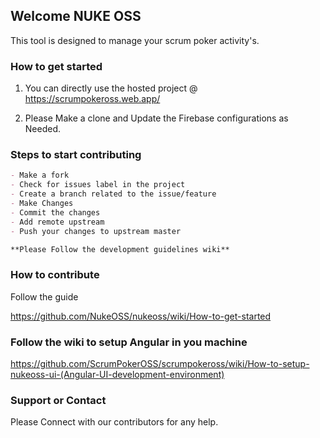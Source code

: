 ## Welcome NUKE OSS

This tool is designed to manage your scrum poker activity's.

### How to get started

1. You can directly use the hosted project @ https://scrumpokeross.web.app/

2. Please Make a clone and Update the Firebase configurations as Needed.

### Steps to start contributing

```markdown
- Make a fork
- Check for issues label in the project
- Create a branch related to the issue/feature
- Make Changes
- Commit the changes
- Add remote upstream
- Push your changes to upstream master

**Please Follow the development guidelines wiki**

```
### How to contribute
Follow the guide

https://github.com/NukeOSS/nukeoss/wiki/How-to-get-started

### Follow the wiki to setup Angular in you machine

https://github.com/ScrumPokerOSS/scrumpokeross/wiki/How-to-setup-nukeoss-ui-(Angular-UI-development-environment)

### Support or Contact

Please Connect with our contributors for any help.
